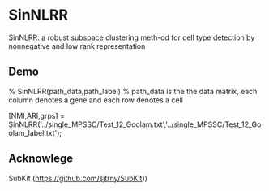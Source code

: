 # SinNLRR
SinNLRR: a robust subspace clustering meth-od for cell type detection by nonnegative and low rank representation

## Demo

% SinNLRR(path_data,path_label)
% path_data is the the data matrix, each column denotes a gene and each row denotes a cell 

[NMI,ARI,grps] = SinNLRR('../single_MPSSC/Test_12_Goolam.txt','../single_MPSSC/Test_12_Goolam_label.txt');


## Acknowlege

SubKit (https://github.com/sjtrny/SubKit))
